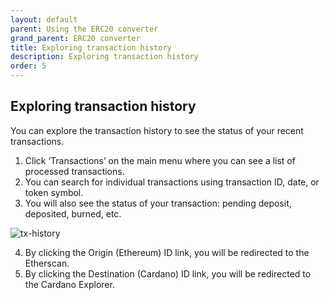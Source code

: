 ```yaml
---
layout: default
parent: Using the ERC20 converter
grand_parent: ERC20 converter 
title: Exploring transaction history
description: Exploring transaction history
order: 5
---
```


## Exploring transaction history

You can explore the transaction history to see the status of your recent transactions.

1. Click ‘Transactions’ on the main menu where you can see a list of processed transactions.
2.  You can search for individual transactions using transaction ID, date, or token symbol.
3.  You will also see the status of your transaction: pending deposit, deposited, burned, etc.

![tx-history](https://ucarecdn.com/911a902d-1459-4f12-b960-0824a834c814/)

4. By clicking the Origin (Ethereum) ID link, you will be redirected to the Etherscan.
5. By clicking the Destination (Cardano) ID link, you will be redirected to the Cardano Explorer.
